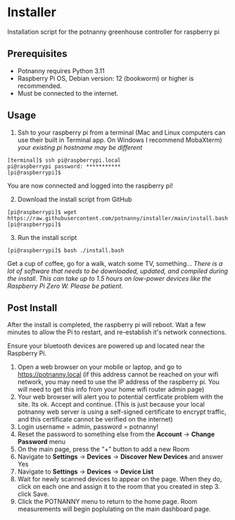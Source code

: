 # Installer
Installation script for the potnanny greenhouse controller for raspberry pi

## Prerequisites
- Potnanny requires Python 3.11
- Raspberry Pi OS, Debian version: 12 (bookworm) or higher is recommended.
- Must be connected to the internet.

## Usage
1. Ssh to your raspberry pi from a terminal (Mac and Linux computers can use their built in Terminal app. On Windows I recommend MobaXterm)
*your existing pi hostname may be different*
```
[terminal]$ ssh pi@raspberrypi.local
pi@raspberrypi password: ***********
[pi@raspberrypi]$
```
You are now connected and logged into the raspberry pi!

2. Download the install script from GitHub
```
[pi@raspberrypi]$ wget https://raw.githubusercontent.com/potnanny/installer/main/install.bash
[pi@raspberrypi]$
```

3. Run the install script
```
[pi@raspberrypi]$ bash ./install.bash
```

Get a cup of coffee, go for a walk, watch some TV, something...
*There is a lot of software that needs to be downloaded, updated, and compiled during the install. This can take up to 1.5 hours on low-power devices like the Raspberry Pi Zero W. Please be patient.*


## Post Install
After the install is completed, the raspberry pi will reboot. Wait a few minutes to allow the Pi to restart, and re-establish it's network connections.

Ensure your bluetooth devices are powered up and located near the Raspberry Pi.

1. Open a web browser on your mobile or laptop, and go to https://potnanny.local (if this address cannot be reached on your wifi network, you may need to use the IP address of the raspberry pi. You will need to get this info from your home wifi router admin page)
2. Your web browser will alert you to potential certficate problem with the site. Its ok. Accept and continue. (This is just because your local potnanny web server is using a self-signed certificate to encrypt traffic, and this certificate cannot be verified on the internet)
3. Login username = admin, password = potnanny!
4. Reset the password to something else from the **Account** -> **Change Password** menu
5. On the main page, press the "+" button to add a new Room
6. Navigate to **Settings** -> **Devices** -> **Discover New Devices** and answer Yes
7. Navigate to **Settings** -> **Devices** -> **Device List**
8. Wait for newly scanned devices to appear on the page. When they do, click on each one and assign it to the room that you created in step 3. click Save.
9. Click the POTNANNY menu to return to the home page. Room measurements will begin poplulating on the main dashboard page.
